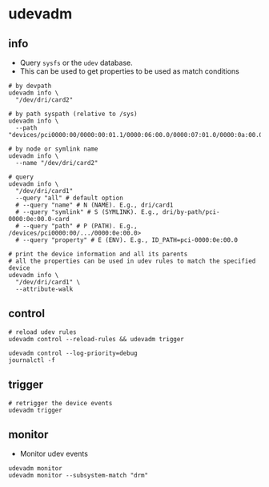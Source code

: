 # udevadm

## info

- Query `sysfs` or the `udev` database.
- This can be used to get properties to be used as match conditions

```shell
# by devpath
udevadm info \
  "/dev/dri/card2"

# by path syspath (relative to /sys)
udevadm info \
  --path "devices/pci0000:00/0000:00:01.1/0000:06:00.0/0000:07:01.0/0000:0a:00.0/0000:0b:01.0/0000:0c:00.0/0000:0d:00.0/0000:0e:00.0/drm/card2"

# by node or symlink name
udevadm info \
  --name "/dev/dri/card2"
```

```shell
# query
udevadm info \
  "/dev/dri/card1"
  --query "all" # default option
  # --query "name" # N (NAME). E.g., dri/card1
  # --query "symlink" # S (SYMLINK). E.g., dri/by-path/pci-0000:0e:00.0-card
  # --query "path" # P (PATH). E.g., /devices/pci0000:00/.../0000:0e:00.0>
  # --query "property" # E (ENV). E.g., ID_PATH=pci-0000:0e:00.0

# print the device information and all its parents
# all the properties can be used in udev rules to match the specified device
udevadm info \
  "/dev/dri/card1" \
  --attribute-walk
```

## control

```shell
# reload udev rules
udevadm control --reload-rules && udevadm trigger
```

```shell
udevadm control --log-priority=debug
journalctl -f
```

## trigger

```shell
# retrigger the device events
udevadm trigger
```

## monitor

- Monitor udev events

```shell
udevadm monitor
udevadm monitor --subsystem-match "drm"
```

